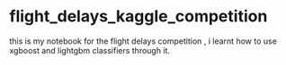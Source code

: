 <h1>flight_delays_kaggle_competition</h1>
this is my notebook for the flight delays competition , i learnt how to use xgboost and lightgbm classifiers through it.
